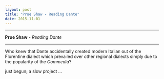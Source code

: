 ```yaml
---
layout: post
title: "Prue Shaw - Reading Dante"
date: 2015-11-01
---
```



***
<b>Prue Shaw</b> - _Reading Dante_

***

Who knew that Dante accidentally created modern Italian out of the Florentine dialect which prevailed over other regional dialects simply due to the popularity of the _Commedia_?

just begun; a slow project ...
